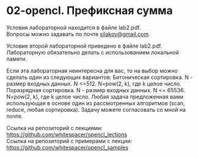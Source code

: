 # 02-opencl. Префиксная сумма

Условия лабораторной находится в файле lab2.pdf.  
Вопросы можно задавать по почте silakov@gmail.com.    

Условие второй лабораторной приведено в файле lab2.pdf. 
Лабораторную обязательно делать с использованием локальной памяти.

Если эта лабораторная неинтересна для вас, то на выбор можно сделать один из следующих вариантов:
Битоническая сортировка. N - размер входных данных. N <=512. N=pow(2, k), где k целое число.
Поразрядная сортировка. N - размер входных данных. N <= 65536. N=pow(2, k), где k целое число.
Любая задача предложенная вами использующая в основе один из рассмотренных алгоритмов (scan, reduce, любая сортировка). Задачу можете согласовать со мной на почте.

Ссылка на репозиторий с лекциями: https://github.com/whitespacer/opencl_lections  
Ссылка на репозиторий с примерами c лекции: https://github.com/whitespacer/opencl_samples  
